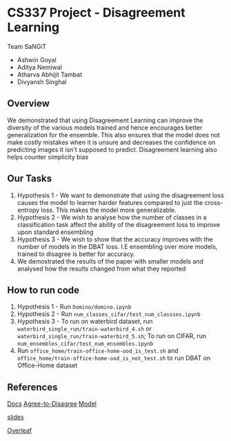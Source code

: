 # CS337 Project - Disagreement Learning

Team SaNGiT

- Ashwin Goyal
- Aditya Nemiwal
- Atharva Abhijit Tambat
- Divyansh Singhal

## Overview

We demonstrated that using Disagreement Learning can improve the diversity of the various models trained and hence encourages better generalization for the ensemble. This also ensures that the model does not make costly mistakes when it is unsure and decreases the confidence on predicting images it isn't supposed to predict. Disagreement learning also helps counter simplicity bias

## Our Tasks

1. Hypothesis 1 - We want to demonstrate that using the disagreement loss causes the model to learner harder features compared to just the cross-entropy loss. This makes the model more generalizable.
2. Hypothesis 2 - We wish to analyse how the number of classes in a classification task affect the ability of the disagreement loss to improve upon standard ensembling
3. Hypothesis 3 - We wish to show that the accuracy improves with the number of models in the DBAT loss. I.E ensembling over more models, trained to disagree is better for accuracy.
4. We demostrated the results of the paper with smaller models and analysed how the results changed from what they reported



## How to run code
1. Hypothesis 1 - Run ``Domino/domino.ipynb``
2. Hypothesis 2 - Run ``num_classes_cifar/test_num_classses.ipynb``
3. Hypothesis 3 - To run on waterbird dataset, run ``waterbird_single_run/train-waterbird_4.sh`` or ``waterbird_single_run/train-waterbird_5.sh``; To run on CIFAR, run ``num_ensembles_cifar/test_num_ensembles.ipynb``
4. Run ``office_home/train-office-home-ood_is_test.sh`` and ``office_home/train-office-home-ood_is_not_test.sh`` to run DBAT on Office-Home dataset







## References

[Docs](https://docs.google.com/document/d/1haGnOLEIGB9FBDRNcDlD97-WADgQ26CzZdLJveqQoCI/edit)
[Agree-to-Disagree](https://openreview.net/pdf?id=K7CbYQbyYhY)
[Model](https://drive.google.com/file/d/18t0W_N0MLVU26jibg0eeOXUPKD1TaP7A/view)

[slides](https://docs.google.com/presentation/d/1Me-VbeTc64zNqFGPmz2Rw9wZ82AhXt5pix_1RYk4w5c/edit#slide=id.p)

[Overleaf](https://www.overleaf.com/project/6564447a9351db5caa642559)
